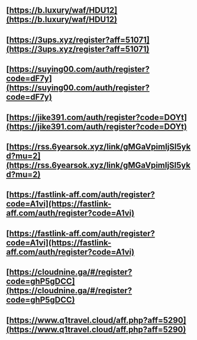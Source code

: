 ## [https://b.luxury/waf/HDU12](https://b.luxury/waf/HDU12)

  
## [https://3ups.xyz/register?aff=51071](https://3ups.xyz/register?aff=51071)  
## [https://suying00.com/auth/register?code=dF7y](https://suying00.com/auth/register?code=dF7y)  
## [https://jike391.com/auth/register?code=DOYt](https://jike391.com/auth/register?code=DOYt)  
## [https://rss.6yearsok.xyz/link/gMGaVpimIjSl5ykd?mu=2](https://rss.6yearsok.xyz/link/gMGaVpimIjSl5ykd?mu=2)  
## [https://fastlink-aff.com/auth/register?code=A1vi](https://fastlink-aff.com/auth/register?code=A1vi)  
## [https://fastlink-aff.com/auth/register?code=A1vi](https://fastlink-aff.com/auth/register?code=A1vi)  
## [https://cloudnine.ga/#/register?code=ghP5gDCC](https://cloudnine.ga/#/register?code=ghP5gDCC)  
## [https://www.q1travel.cloud/aff.php?aff=5290](https://www.q1travel.cloud/aff.php?aff=5290)
